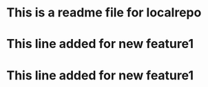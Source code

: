 # This is a readme file for localrepo
# This line added for new feature1 <dropdown>
# This line added for new feature1 <buttons>
